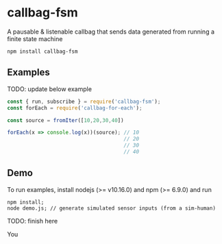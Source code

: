 # callbag-fsm

A pausable & listenable callbag that sends data generated from running a finite state machine

```
npm install callbag-fsm
```

## Examples

TODO: update below example

```javascript
const { run, subscribe } = require('callbag-fsm');
const forEach = require('callbag-for-each');

const source = fromIter([10,20,30,40])

forEach(x => console.log(x))(source); // 10
                                      // 20
                                      // 30
                                      // 40
```

## Demo

To run examples, install nodejs (>= v10.16.0) and npm (>= 6.9.0) and run

```
npm install;
node demo.js; // generate simulated sensor inputs (from a sim-human)
```

TODO: finish here

You
